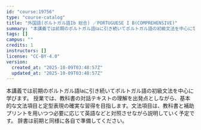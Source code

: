 ```yaml
---
id: "course:19756"
type: "course-catalog"
title: "外国語(ポルトガル語Ib 総合) ／PORTUGUESE I B(COMPREHENSIVE)"
summary: "本講義では前期のポルトガル語Ⅰaに引き続いてポルトガル語の初級文法を中心に学びます。 授業では、教科書の対話テキストの理解を出発点としながら、基本的な文法項目と定型表現の確実な習得を目指します。文法項目は、教科書と補助プリントを用いつつ必要…"
tags: []
campus: ""
credits: 1
instructors: []
license: "CC-BY-4.0"
version:
  created_at: "2025-10-09T03:48:57Z"
  updated_at: "2025-10-09T03:48:57Z"
---
```

本講義では前期のポルトガル語Ⅰaに引き続いてポルトガル語の初級文法を中心に学びます。 授業では、教科書の対話テキストの理解を出発点としながら、基本的な文法項目と定型表現の確実な習得を目指します。文法項目は、教科書と補助プリントを用いつつ必要に応じて英語などと対照させながら説明していく予定です。 辞書は前期と同様に各自で準備してください。
